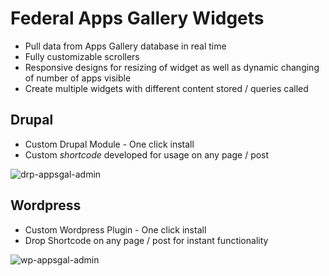 Federal Apps Gallery Widgets
==============

- Pull data from Apps Gallery database in real time
- Fully customizable scrollers
- Responsive designs for resizing of widget as well as dynamic changing of number of apps visible
- Create multiple widgets with different content stored / queries called

Drupal
--------------
- Custom Drupal Module - One click install
- Custom *shortcode* developed for usage on any page / post

![drp-appsgal-admin](https://f.cloud.github.com/assets/4965704/764321/a47d3ed8-e80e-11e2-88a8-67be1f5a9019.png)

Wordpress
--------------
- Custom Wordpress Plugin - One click install
- Drop Shortcode on any page / post for instant functionality

![wp-appsgal-admin](https://f.cloud.github.com/assets/4965704/764306/6513994a-e80e-11e2-863e-56ee25ff26f6.png)